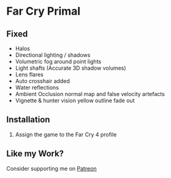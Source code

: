 Far Cry Primal
==============

Fixed
-----
- Halos
- Directional lighting / shadows
- Volumetric fog around point lights
- Light shafts (Accurate 3D shadow volumes)
- Lens flares
- Auto crosshair added
- Water reflections
- Ambient Occlusion normal map and false velocity artefacts
- Vignette & hunter vision yellow outline fade out

Installation
------------
1. Assign the game to the Far Cry 4 profile

Like my Work?
-------------
Consider supporting me on [Patreon](https://www.patreon.com/DarkStarSword)
